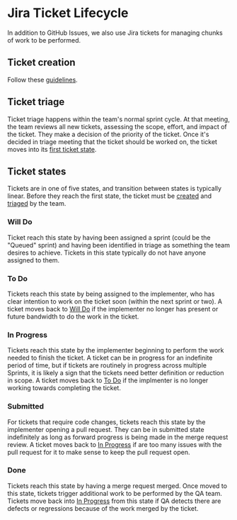 # Jira Ticket Lifecycle

In addition to GitHub Issues, we also use Jira tickets for managing chunks of work to be performed.

## Ticket creation

Follow these [guidelines](https://handbook.mattermost.com/operations/research-and-development/product/development-process/new-bug-tickets).

## Ticket triage

Ticket triage happens within the team's normal sprint cycle. At that meeting, the team reviews all new tickets, assessing the scope, effort, and impact of the ticket. They make a decision of the priority of the ticket. Once it's decided in triage meeting that the ticket should be worked on, the ticket moves into its [first ticket state](#will-do).

## Ticket states

Tickets are in one of five states, and transition between states is typically linear. Before they reach the first state, the ticket must be [created](#ticket-creation) and [triaged](#ticket-triage) by the team. 

### Will Do

Ticket reach this state by having been assigned a sprint (could be the "Queued" sprint) and having been identified in triage as something the team desires to achieve. Tickets in this state typically do not have anyone assigned to them.

### To Do

Tickets reach this state by being assigned to the implementer, who has clear intention to work on the ticket soon (within the next sprint or two). A ticket moves back to [Will Do](#will-do) if the implementer no longer has present or future bandwidth to do the work in the ticket.

### In Progress

Tickets reach this state by the implementer beginning to perform the work needed to finish the ticket. A ticket can be in progress for an indefinite period of time, but if tickets are routinely in progress across multiple Sprints, it is likely a sign that the tickets need better definition or reduction in scope. A ticket moves back to [To Do](#to-do) if the implmenter is no longer working towards completing the ticket.

### Submitted

For tickets that require code changes, tickets reach this state by the implementer opening a pull request. They can be in submitted state indefinitely as long as forward progress is being made in the merge request review. A ticket moves back to [In Progress](#in-progress) if are too many issues with the pull request for it to make sense to keep the pull request open.

### Done

Tickets reach this state by having a merge request merged. Once moved to this state, tickets trigger additional work to be performed by the QA team. Tickets move back into [In Progress](#in-progress) from this state if QA detects there are defects or regressions because of the work merged by the ticket.
